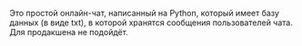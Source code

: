 Это простой онлайн-чат, написанный на Python, который имеет базу данных (в виде txt), в которой хранятся сообщения пользователей чата.
Для продакшена не подойдёт.
